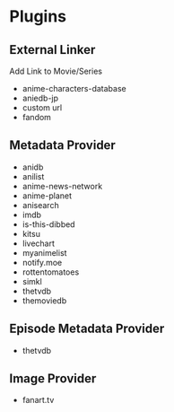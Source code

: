 # Plugins


## External Linker
Add Link to Movie/Series
- anime-characters-database
- aniedb-jp
- custom url
- fandom

## Metadata Provider
- anidb
- anilist
- anime-news-network
- anime-planet
- anisearch
- imdb
- is-this-dibbed
- kitsu
- livechart
- myanimelist
- notify.moe
- rottentomatoes
- simkl
- thetvdb
- themoviedb

## Episode Metadata Provider
- thetvdb

## Image Provider
- fanart.tv
